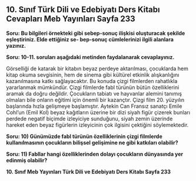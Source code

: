 ## 10. Sınıf Türk Dili ve Edebiyatı Ders Kitabı Cevapları Meb Yayınları Sayfa 233

**Soru: Bu bilgileri örnekteki gibi sebep-sonuç ilişkisi oluşturacak şekilde eşleştiriniz. Elde ettiğiniz se- bep-sonuç cümlelerinizi ilgili alanlara yazınız.**

**Soru: 10-11. soruları aşağıdaki metinden faydalanarak cevaplayınız.**

Görselliği de katarak bir kitabın beyaz perdeye aktarılması, çocuklarda hem kitap okuma sevgisinin, hem de sinema gibi kültürel etkinlik alışkanlığını kazanılmasına katkı sağlayacaktır. Bu konuda çizgi filmlerden rahatlıkla yararlanmak mümkündür. Çizgi filmlerde fabl türünün bütün özelliklerini aramak da doğru değildir. Çocukların tabiatı ve hayvanlar alemini tanımış olmaları bile onların eğitimi için önemli bir kazançtır. Çizgi film 20. yüzyılın başlarında hızla gelişmeye başlamıştır. Aytekin Can Fransız sanatçı Emile Cohl’un (Emil Kol) beyaz kağıtların üzerine bir dizi siyah figür çizerek bunları perdede negatif biçimde izleyiciye sunduğunu, siyah zemin üzerinde hareket eden beyaz figürlerin izleyicinin çok ilgisini çektiğini söylemektedir.

**Soru: 10) Günümüzde fabl türünün özelliklerinin çizgi filmlerde kullanılmasının çocukların bilişsel gelişimine ne gibi katkıları olabilir?**

**Soru: 11) Fabllar hangi özelliklerinden dolayı çocukların dünyasında yer edinmiş olabilir?**

**10. Sınıf Meb Yayınları Türk Dili ve Edebiyatı Ders Kitabı Sayfa 233**